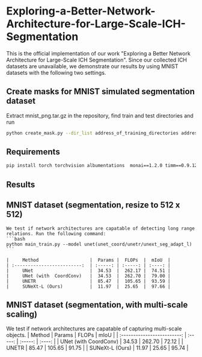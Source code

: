 # Exploring-a-Better-Network-Architecture-for-Large-Scale-ICH-Segmentation
This is the official implementation of our work "Exploring a Better Network Architecture for Large-Scale ICH Segmentation". Since our collected ICH datasets are unavailable, we demonstrate our results by using MNIST datasets with the following two settings.

## Create masks for MNIST simulated segmentation dataset
   Extract mnist_png.tar.gz in the repository, find train and test directories and run 
   ```bash
   python create_mask.py --dir_list address_of_training_directories address_of_testing_directories
   ```

## Requirements
   ```bash
   pip install torch torchvision albumentations  monai==1.2.0 timm==0.9.12
   ```


## Results

## MNIST dataset (segmentation, resize to 512 x 512)
    We test if network architectures are capatable of detecting long range relations. Run the following command:
    ```bash
    python main_train.py --model unet(unet_coord/unetr/unext_seg_adapt_l)
    ```
    
    |     Method                   |  Params |  FLOPs  |  mIoU  |
    | :-------------------------:  | :-----: | :-----: | :----: |
    |     UNet                     |  34.53  |  262.17 |  74.51 |
    |     UNet (with  CoordConv)   |  34.53  |  262.70 |  79.00 |
    |     UNETR                    |  85.47  |  105.65 |  93.59 |
    |     SUNeXt-L (Ours)          |  11.97  |  25.65  |  97.66 |

## MNIST dataset (segmentation, with multi-scale scaling)
We test if network architectures are capatable of capturing multi-scale objects. 
|     Method                   |  Params |  FLOPs  |  mIoU  |
| :-------------------------:  | :-----: | :-----: | :----: |
|     UNet (with  CoordConv)   |  34.53  |  262.70 |  72.12 |
|     UNETR                    |  85.47  |  105.65 |  91.75 |
|     SUNeXt-L (Ours)          |  11.97  |  25.65  |  95.74 |
